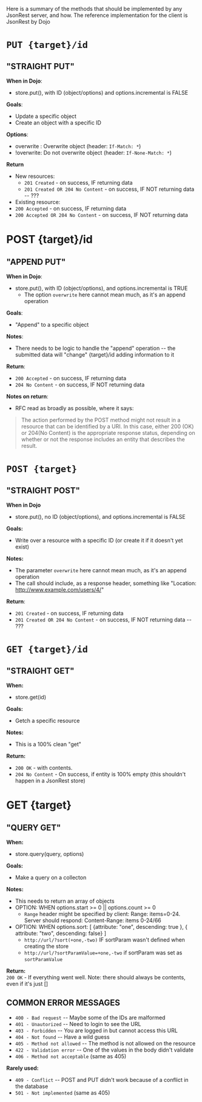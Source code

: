 
Here is a summary of the methods that should be implemented by any JsonRest server, and how.
The reference implementation for the client is JsonRest by Dojo


# `PUT {target}/id`

## "STRAIGHT PUT"

**When in Dojo**:  

 * store.put(), with ID (object/options) and options.incremental is FALSE

**Goals**:  

 * Update a specific object
 * Create an object with a specific ID

**Options**:  

 * overwrite : Overwrite object (header: `If-Match: *`)
 * !overwrite: Do not overwrite object (header: `If-None-Match: *`)

**Return**  

 * New resources:
   * `201 Created` - on success, IF returning data
   * `201 Created OR 204 No Content` - on success, IF NOT returning data -- ???
 * Existing resource:
  * `200 Accepted` - on success, IF returning data
  * `200 Accepted OR 204 No Content` - on success, IF NOT returning data


# POST {target}/id

## "APPEND PUT"

**When in Dojo**:  

 * store.put(), with ID (object/options), and options.incremental is TRUE
   * The option `overwrite` here cannot mean much, as it's an append operation

**Goals**:  

 * "Append" to a specific object

**Notes**:  
 * There needs to be logic to handle the "append" operation -- the submitted data will "change"
    {target}/id adding information to it

**Return**:  

  * `200 Accepted` - on success, IF returning data
  * `204 No Content` - on success, IF NOT returning data

**Notes on return**:  
 * RFC read as broadly as possible, where it says:
> The action performed by the POST method might not result in a resource that can be identified by a URI. In this case, either 200 (OK) or 204(No Content) is the appropriate response status, depending on whether or not the response includes an entity that describes the result.


# `POST {target}`

## "STRAIGHT POST"

**When in Dojo**  

 * store.put(), no ID (object/options), and options.incremental is FALSE

**Goals:** 

 * Write over a resource with a specific ID (or create it if it doesn't yet exist)

**Notes:** 

 * The parameter `overwrite` here cannot mean much, as it's an append operation
 * The call should include, as a response header, something like "Location: http://www.example.com/users/4/"

**Return**:

 * `201 Created` - on success, IF returning data
 * `201 Created OR 204 No Content` - on success, IF NOT returning data -- ???
 

# `GET {target}/id`

## "STRAIGHT GET"

**When:**  
 * store.get(id)

**Goals:**  

 * Getch a specific resource

**Notes:**  

 * This is a 100% clean "get"

**Return:**  
  * `200 OK` -  with contents.
  * `204 No Content` - On success, if entity is 100% empty (this shouldn't happen in a JsonRest store)

# GET {target}

## "QUERY GET"

**When:**  

 * store.query(query, options)

**Goals:**  

 * Make a query on a collecton

**Notes:**  
 * This needs to return an array of objects
 * OPTION: WHEN options.start >= 0 || options.count >= 0
   * `Range` header might be specified by client: Range: items=0-24. Server should respond: Content-Range: items 0-24/66
 * OPTION: WHEN options.sort: [ {attribute: "one", descending: true }, { attribute: "two", descending: false} ]
   * `http://url/?sort(+one,-two)` IF sortParam wasn't defined when creating the store
   * `http://url/?sortParamValue=+one,-two` if sortParam was set as `sortParamValue` 

**Return:**  
  `200 OK` - If everything went well. Note: there should always be contents, even if it's just []


COMMON ERROR MESSAGES
---------------------
* `400 - Bad request` --  Maybe some of the IDs are malformed
* `401 - Unautorized` --  Need to login to see the URL
* `403 - Forbidden` -- You are logged in but cannot access this URL
* `404 - Not found` -- Have a wild guess
* `405 - Method not allowed` -- The method is not allowed on the resource
* `422 - Validation error` -- One of the values in the body didn't validate
* `406 - Method not acceptable` (same as 405)

**Rarely used:** 

* `409 - Conflict` -- POST and PUT didn't work because of a conflict in the database
* `501 - Not implemented` (same as 405)



